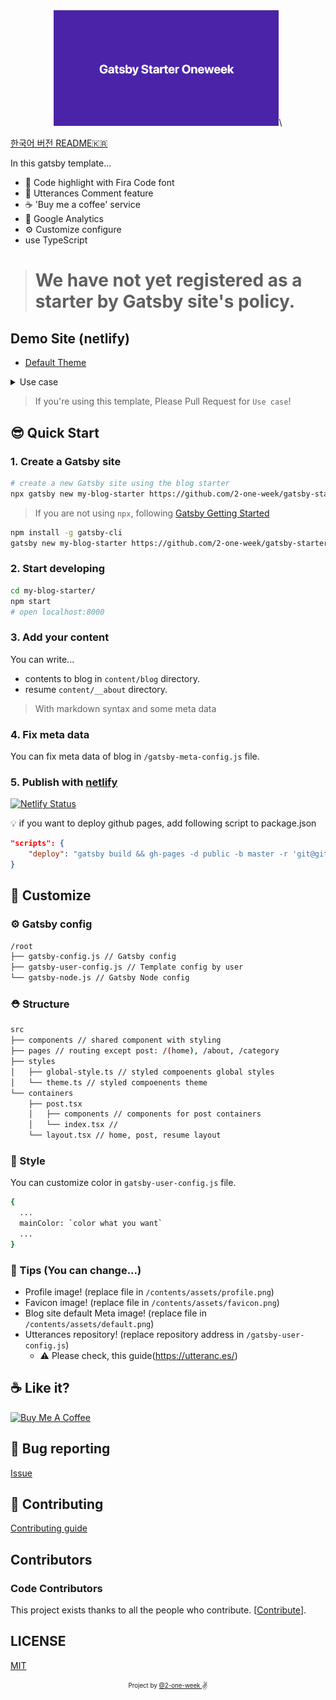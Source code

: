 <div align="center">
  <img src="./contents/assets/default.png" width="360px" alt="gatsby-starter-oneweek"/>\
</div>


[한국어 버전 README🇰🇷](./README.md)

In this gatsby template...

- 💄 Code highlight with Fira Code font
- 💬 Utterances Comment feature
- ☕ 'Buy me a coffee' service
- 🤖 Google Analytics
- ⚙ Customize configure
- use TypeScript

> # We have not yet registered as a starter by Gatsby site's policy.


## Demo Site (netlify)

- [Default Theme](https://gatsby-starter-oneweek.netlify.com/)

<details>
  <summary>Use case</summary>
  <p>
    <ul>
      <li>2oneweek.dev: https://2oneweek.dev</li>
    </ul>
  </p>
</details>

> If you're using this template, Please Pull Request for `Use case`!

## 😎 Quick Start

### 1. Create a Gatsby site

```sh
# create a new Gatsby site using the blog starter
npx gatsby new my-blog-starter https://github.com/2-one-week/gatsby-starter-oneweek.git
```

> If you are not using `npx`, following [Gatsby Getting Started](https://www.gatsbyjs.org/docs/quick-start)

```sh
npm install -g gatsby-cli
gatsby new my-blog-starter https://github.com/2-one-week/gatsby-starter-oneweek.git
```

### 2. Start developing

```sh
cd my-blog-starter/
npm start
# open localhost:8000
```

### 3. Add your content

You can write...

- contents to blog in `content/blog` directory.
- resume `content/__about` directory.

> With markdown syntax and some meta data
### 4. Fix meta data

You can fix meta data of blog in `/gatsby-meta-config.js` file.

### 5. Publish with [netlify](https://netlify.com)

[![Netlify Status](https://api.netlify.com/api/v1/badges/11558f0e-5878-4b66-b041-823224a7a424/deploy-status)](https://app.netlify.com/sites/gatsby-starter-oneweek/deploys)

:bulb: if you want to deploy github pages, add following script to package.json

```json
"scripts": {
    "deploy": "gatsby build && gh-pages -d public -b master -r 'git@github.com:${your github id}/${github page name}.github.io.git'"
}
```

## 🧐 Customize

### ⚙ Gatsby config

```sh
/root
├── gatsby-config.js // Gatsby config
├── gatsby-user-config.js // Template config by user
└── gatsby-node.js // Gatsby Node config
```

### ⛑ Structure

```sh
src
├── components // shared component with styling
├── pages // routing except post: /(home), /about, /category
├── styles
│   ├── global-style.ts // styled compoenents global styles
│   └── theme.ts // styled compoenents theme
└── containers
    ├── post.tsx
    │   ├── components // components for post containers
    │   └── index.tsx // 
    └── layout.tsx // home, post, resume layout
```

### 🎨 Style

You can customize color in `gatsby-user-config.js` file.

```sh
{
  ...
  mainColor: `color what you want`
  ...
}
```

### 🍭 Tips (You can change...)

- Profile image! (replace file in `/contents/assets/profile.png`)
- Favicon image! (replace file in `/contents/assets/favicon.png`)
- Blog site default Meta image! (replace file in `/contents/assets/default.png`)
- Utterances repository! (replace repository address in `/gatsby-user-config.js`)
  - ⚠️ Please check, this guide(<https://utteranc.es/>)

## ☕ Like it?

<a href="https://www.buymeacoffee.com/2oneweek" target="_blank">
  <img src="https://www.buymeacoffee.com/assets/img/custom_images/purple_img.png" alt="Buy Me A Coffee" style="height: auto !important;width: auto !important;" >
</a>

## :bug: Bug reporting

[Issue](https://github.com/2-one-week/gatsby-starter-oneweek/issues)

## 🎁 Contributing

[Contributing guide](./CONTRIBUTING.md)

## Contributors

### Code Contributors

This project exists thanks to all the people who contribute. [[Contribute](CONTRIBUTING.md)].

## LICENSE

[MIT](./0BSD)

<div align="center">
  <sub>
    <sup>Project by 
      <a href="https://github.com/2-one-week">
        @2-one-week
      </a>
    </sup>
  </sub><small>✌</small>
</div>